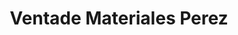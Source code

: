 ---
title: "Ventade Materiales Perez"
url: /toluca-de-lerdo/ventade-materiales-perez/
shop: comercio
---